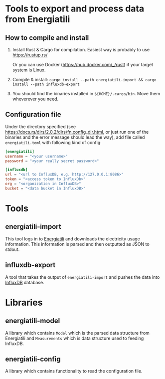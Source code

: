 # Tools to export and process data from Energiatili

## How to compile and install

 1. Install Rust & Cargo for compilation. Easiest way is probably to use
    https://rustup.rs/

     Or you can use Docker (https://hub.docker.com/_/rust) if your target system
     is Linux.

 2. Compile & install: `cargo install --path energiatili-import && cargo install --path influxdb-export`

 3. You should find the binaries installed in `${HOME}/.cargo/bin`. Move them
    wheverever you need.

## Configuration file

Under the directory specified (see
https://docs.rs/dirs/2.0.2/dirs/fn.config_dir.html, or just run one of the
binaries and the error message should lead the way), add file called
`energiatili.toml` with following kind of config:

```toml
[energiatili]
username = "<your username>"
password = "<your really secret password>"

[influxdb]
url = "<url to InfluxDB, e.g. http://127.0.0.1:8086>"
token = "<access token to InfluxDb>"
org = "<organization in InfluxDB>"
bucket = "<data bucket in InfluxDB>"
```

# Tools

## energiatili-import

This tool logs in to [Energiatili](https://www.energiatili.fi/) and downloads the electricity
usage information. This information is parsed and then outputted as JSON to
stdout.

## influxdb-export

A tool that takes the output of `energiatili-import` and pushes the data into
[InfluxDB](https://en.wikipedia.org/wiki/InfluxDB) database.

# Libraries

## energiatili-model

A library which contains `Model` which is the parsed data structure from Energiatili and `Measurements` which is data structure used to feeding InfluxDB.

## energiatili-config

A library which contains functionality to read the configuration file.
